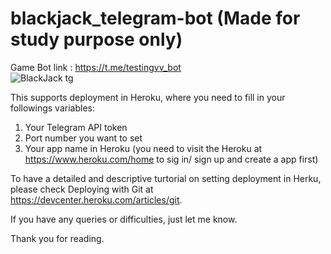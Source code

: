 # blackjack_telegram-bot (Made for study purpose only)

Game Bot link : https://t.me/testingvv_bot      
![BlackJack tg](https://user-images.githubusercontent.com/79691025/126692468-8ae0d2a4-a0de-4cba-b908-d4914c3bbd7e.png)


This supports deployment in Heroku, where you need to fill in your followings variables:
  1. Your Telegram API token
  2. Port number you want to set
  3. Your app name in Heroku (you need to visit the Heroku at https://www.heroku.com/home to sig in/ sign up and create a app first)


To have a detailed and descriptive turtorial on setting deployment in Herku, please check Deploying with Git at https://devcenter.heroku.com/articles/git. 

If you have any queries or difficulties, just let me know.

Thank you for reading.

